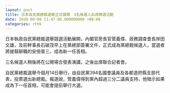```yaml
---
layout: post
title: 日本自民黨總裁選舉正式展開　3名候選人出席競選活動
date: 2020-09-08 11:47:06.000000000 +08:00
categories: rthk
---
```


日本執政自民黨總裁選舉競選活動展開，內閣官房長官菅義偉、政務調查會長岸田文雄，及前幹事長石破茂早上在黨總部簽署文件，正式成為黨總裁候選人，當選者將接替辭職的安倍晉三，成為新一任首相。

三名候選人稍後將在公開場合發表演講，之後出席聯合記者會。

自民黨總裁選舉今個月14日舉行，由自民黨394名國會議員及各都道府縣支部代表，投票選出新總裁。報道說，管義偉得到黨內超過三分二議員支持，他暗示如果成為下一任首相，可能會提前舉行大選。
